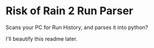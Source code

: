 # Risk of Rain 2 Run Parser

Scans your PC for Run History, and parses it into python?

I'll beautify this readme later.